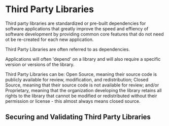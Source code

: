 # Third Party Libraries

Third party libraries are standardized or pre-built dependencies for software applications that greatly improve the speed and effiency of software development by providing common core features that do not need ot be re-created for each new application.

Third Party Libraries are often referred to as dependencies.

Applications will often 'depend' on a library and will also require a specific version or versions of the library.

Third Party Libraries can be: Open Source, meaning their source code is publicly available for review, modification, and redistribution; Closed Source, meaning that their source code is not available for review; and/or Proprietary, meaning that the organization developing the library retains all rights to the library that cannot be modified or redistributed without their permission or license - this almost always means closed source.

## Securing and Validating Third Party Libraries